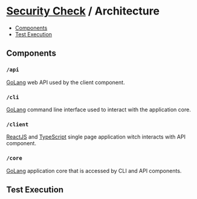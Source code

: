 # [Security Check](./README.md) / Architecture

-   [Components](#components)
-   [Test Execution](#test-execution)

## Components

### `/api`

[GoLang](https://golang.org/) web API used by the client component.

### `/cli`

[GoLang](https://golang.org/) command line interface used to interact with the application core.

### `/client`

[ReactJS](https://reactjs.org/) and [TypeScript](https://www.typescriptlang.org/) single page application witch interacts with API component.

### `/core`

[GoLang](https://golang.org/) application core that is accessed by CLI and API components.

## Test Execution


